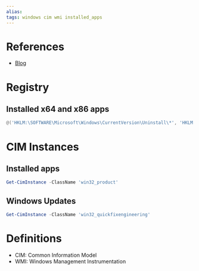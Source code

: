 ```yaml
---
alias: 
tags: windows cim wmi installed_apps
---
```


# References
- [Blog](https://xkln.net/blog/please-stop-using-win32product-to-find-installed-software-alternatives-inside/)

# Registry
## Installed x64 and x86 apps
```PowerShell
@('HKLM:\SOFTWARE\Microsoft\Windows\CurrentVersion\Uninstall\*', 'HKLM:\SOFTWARE\WOW6432Node\Microsoft\Windows\CurrentVersion\Uninstall\*') | Get-ItemProperty | Where-Object { $_.'(default)' -eq $null } | Select DisplayName, Publisher, DisplayVersion, InstallDate | Format-Table -AutoSize
```

# CIM Instances
## Installed apps
```PowerShell
Get-CimInstance -ClassName 'win32_product'
```
## Windows Updates
```PowerShell
Get-CimInstance -ClassName 'win32_quickfixengineering'
```

# Definitions
- CIM: Common Information Model
- WMI: Windows Management Instrumentation